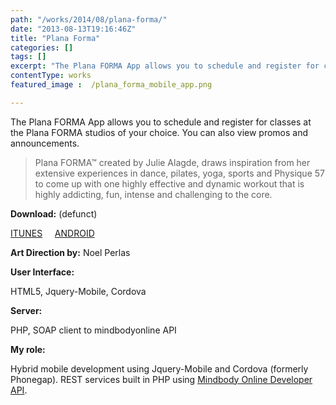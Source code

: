 ```yaml
---
path: "/works/2014/08/plana-forma/"
date: "2013-08-13T19:16:46Z"
title: "Plana Forma"
categories: []
tags: []
excerpt: "The Plana FORMA App allows you to schedule and register for classes at the Plana FORMA studios of y..."
contentType: works
featured_image :  /plana_forma_mobile_app.png

---
```


The Plana FORMA App allows you to schedule and register for classes at the Plana FORMA studios of your choice. You can also view promos and announcements.

>Plana FORMA™ created by Julie Alagde, draws inspiration from her extensive experiences in dance, pilates, yoga, sports and Physique 57 to come up with one highly effective and dynamic workout that is highly addicting, fun, intense and challenging to the core. 

**Download:** (defunct)

[ITUNES](https://itunes.apple.com/hk/app/plana-forma/id600154493?mt=8 "Plana Forma for IOS")     [ANDROID](https://play.google.com/store/apps/details?id=com.lowe.planaforma&hl=en "Plana Forma for Android")

**Art Direction by:** Noel Perlas

**User Interface:**

HTML5, Jquery-Mobile, Cordova

**Server:**

PHP, SOAP client to mindbodyonline API

**My role:**

Hybrid mobile development using Jquery-Mobile and Cordova (formerly Phonegap). REST services built in PHP using [Mindbody Online  Developer API](https://developers.mindbodyonline.com/).
